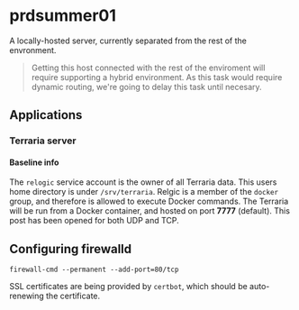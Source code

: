# prdsummer01

A locally-hosted server, currently separated from the rest of the envronment.

> Getting this host connected with the rest of the enviroment will require supporting a hybrid environment. As this task would require dynamic routing, we're going to delay this task until necesary.

## Applications

### Terraria server

#### Baseline info

The `relogic` service account is the owner of all Terraria data. This users home directory is under `/srv/terraria`. Relgic is a member of the `docker` group, and therefore is allowed to execute Docker commands. The Terraria will be run from a Docker container, and hosted on port **7777** (default). This post has been opened for both UDP and TCP.

## Configuring firewalld

`firewall-cmd --permanent --add-port=80/tcp`

SSL certificates are being provided by `certbot`, which should be auto-renewing the certificate.
